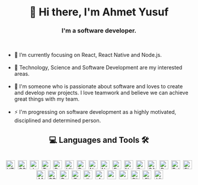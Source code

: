 <h1 align="center">👋 Hi there, I'm Ahmet Yusuf</h1>

<h3 align="center">I'm a software developer.</h3>
<br/>

<ul>
  <li>🎯 I’m currently focusing on React, React Native and Node.js.</li>
  <br/>
  <li>🔭 Technology, Science and Software Development are my interested areas.</li>
  <br/>
  <li>💞️ I'm someone who is passionate about software and loves to create and develop new projects. I love teamwork and believe we can achieve great things with my team.</li>
  <br/>
  <li>⚡ I'm progressing on software development as a highly motivated, disciplined and determined person.</li>
</ul>

<h2 align="center">💻 Languages and Tools 🛠️</h2>
<br/>

<div align="center">
  <img src="https://cdn.jsdelivr.net/gh/devicons/devicon/icons/html5/html5-original.svg" alt="HTML5" width="24" height="24"/>&nbsp;
  <img src="https://cdn.jsdelivr.net/gh/devicons/devicon/icons/css3/css3-original.svg" alt="CSS3" width="24" height="24"/>&nbsp;
  <img src="https://cdn.jsdelivr.net/gh/devicons/devicon/icons/javascript/javascript-original.svg" alt="Javascript" width="24" height="24"/>&nbsp;
  <img src="https://cdn.jsdelivr.net/gh/devicons/devicon/icons/typescript/typescript-original.svg" alt="Typescript" width="24" height="24"/>&nbsp;
  <img src="https://cdn.jsdelivr.net/gh/devicons/devicon/icons/react/react-original-wordmark.svg" alt="React Native" width="24" height="24"/>&nbsp;
  <img src="https://cdn.jsdelivr.net/gh/devicons/devicon@latest/icons/vitejs/vitejs-original.svg" alt="Vite" width="24" height="24" />&nbsp;
  <img src="https://cdn.jsdelivr.net/gh/devicons/devicon@latest/icons/react/react-original.svg" alt="React" width="24" height="24"/>&nbsp;
  <img src="https://cdn.jsdelivr.net/gh/devicons/devicon@latest/icons/nextjs/nextjs-original.svg" alt="Next.js" width="24" height="24"/>&nbsp;
  <img src="https://cdn.jsdelivr.net/gh/devicons/devicon@latest/icons/nodejs/nodejs-original.svg" alt="Node.js" width="24" height="24"/>&nbsp;
  <img src="https://cdn.jsdelivr.net/gh/devicons/devicon@latest/icons/express/express-original.svg" alt="Express" width="24" height="24"/>&nbsp;
  <img src="https://cdn.jsdelivr.net/gh/devicons/devicon@latest/icons/nestjs/nestjs-original.svg" alt="Nest.js" width="24" height="24"/>&nbsp;
  <img src="https://cdn.jsdelivr.net/gh/devicons/devicon/icons/redux/redux-original.svg" alt="Redux" width="24" height="24"/>&nbsp;
  <img src="https://cdn.jsdelivr.net/gh/devicons/devicon/icons/sass/sass-original.svg" alt="SASS" width="24" height="24"/>&nbsp;
  <img src="https://cdn.jsdelivr.net/gh/devicons/devicon/icons/bootstrap/bootstrap-original.svg" alt="Bootstrap" width="24" height="24"/>&nbsp;
  <img src="https://cdn.jsdelivr.net/gh/devicons/devicon@latest/icons/tailwindcss/tailwindcss-original.svg" alt="Tailwind CSS" width="24" height="24"/>&nbsp;
  <img src="https://cdn.jsdelivr.net/gh/devicons/devicon@latest/icons/firebase/firebase-original.svg" alt="Firebase" width="24" height="24"/>&nbsp;
  <img src="https://cdn.jsdelivr.net/gh/devicons/devicon@latest/icons/mongodb/mongodb-original.svg" alt="MongoDB" width="24" height="24"/>&nbsp;
  <img src="https://cdn.jsdelivr.net/gh/devicons/devicon@latest/icons/sqlite/sqlite-original.svg" alt="SQLite" width="24" height="24" />&nbsp;
  <img src="https://cdn.jsdelivr.net/gh/devicons/devicon@latest/icons/postman/postman-original.svg" alt="Postman" width="24" height="24"/>&nbsp;
  <img src="https://cdn.jsdelivr.net/gh/devicons/devicon@latest/icons/trello/trello-original.svg" alt="Trello" width="24" height="24"/>&nbsp;
  <img src="https://cdn.jsdelivr.net/gh/devicons/devicon/icons/jira/jira-original.svg" alt="Jira" width="24" height="24"/>&nbsp;
  <img src="https://cdn.jsdelivr.net/gh/devicons/devicon@latest/icons/amazonwebservices/amazonwebservices-plain-wordmark.svg" alt="Amazon Web Services" width="24" height="24"/>&nbsp;
  <img src="https://cdn.jsdelivr.net/gh/devicons/devicon@latest/icons/npm/npm-original-wordmark.svg" alt="npm" width="24" height="24"/>&nbsp;
  <img src="https://cdn.jsdelivr.net/gh/devicons/devicon@latest/icons/yarn/yarn-original.svg" alt="yarn" width="24" height="24"/>&nbsp;
  <img src="https://cdn.jsdelivr.net/gh/devicons/devicon@latest/icons/git/git-original.svg" alt="Git" width="24" height="24"/>&nbsp;
  <img src="https://cdn.jsdelivr.net/gh/devicons/devicon/icons/figma/figma-original.svg" alt="Figma" width="24" height="24"/>&nbsp;
  <img src="https://cdn.jsdelivr.net/gh/devicons/devicon/icons/vscode/vscode-original.svg" alt="Visual Studio Code" width="24" height="24"/>&nbsp;
</div>
